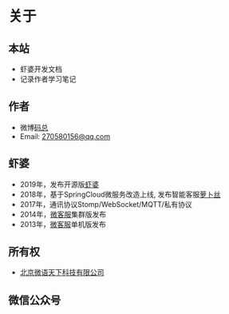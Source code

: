 # 关于

## 本站

- 虾婆开发文档
- 记录作者学习笔记

## 作者

<!-- - 宁金鹏, 中科院研究生院硕士
- 曾就职于爱立信、创新工场等, 目前创业中...
- 全栈程序员, 目前主要致力于架构设计和优化 -->

- 微博[码总](https://www.weibo.com/ningjipeng)
- Email: <270580156@qq.com>

<!-- ## 联系我 -->

<!-- - 请备注：虾婆 -->

<!-- <img :src="$withBase('/image/wechat.jpeg')" style="width:250px;"/> -->

## 虾婆

- 2019年，发布开源版[虾婆](http://www.xiaper.io)
- 2018年，基于SpringCloud微服务改造上线, 发布智能客服[萝卜丝](https://www.bytedesk.com)
- 2017年，通讯协议Stomp/WebSocket/MQTT/私有协议
- 2014年，[微客服](http://www.weikefu.net)集群版发布
- 2013年，[微客服](http://www.weikefu.net)单机版发布

## 所有权

- [北京微语天下科技有限公司](https://wwww.bytedesk.com)

## 微信公众号

<img :src="$withBase('/image/qrcode_xiaperio_430.jpg')" style="width:250px;"/>
